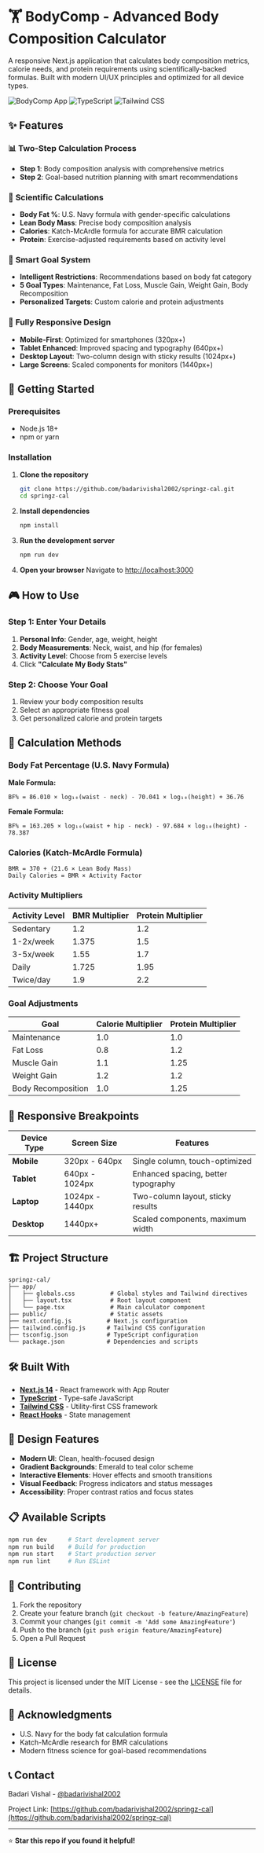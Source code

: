 # 🏋️ BodyComp - Advanced Body Composition Calculator

A responsive Next.js application that calculates body composition metrics, calorie needs, and protein requirements using scientifically-backed formulas. Built with modern UI/UX principles and optimized for all device types.

![BodyComp App](https://img.shields.io/badge/Next.js-14.0.4-black?style=for-the-badge&logo=next.js)
![TypeScript](https://img.shields.io/badge/TypeScript-5.0-blue?style=for-the-badge&logo=typescript)
![Tailwind CSS](https://img.shields.io/badge/Tailwind_CSS-3.3-38B2AC?style=for-the-badge&logo=tailwind-css)

## ✨ Features

### 📊 **Two-Step Calculation Process**
- **Step 1**: Body composition analysis with comprehensive metrics
- **Step 2**: Goal-based nutrition planning with smart recommendations

### 🧬 **Scientific Calculations**
- **Body Fat %**: U.S. Navy formula with gender-specific calculations
- **Lean Body Mass**: Precise body composition analysis
- **Calories**: Katch-McArdle formula for accurate BMR calculation
- **Protein**: Exercise-adjusted requirements based on activity level

### 🎯 **Smart Goal System**
- **Intelligent Restrictions**: Recommendations based on body fat category
- **5 Goal Types**: Maintenance, Fat Loss, Muscle Gain, Weight Gain, Body Recomposition
- **Personalized Targets**: Custom calorie and protein adjustments

### 📱 **Fully Responsive Design**
- **Mobile-First**: Optimized for smartphones (320px+)
- **Tablet Enhanced**: Improved spacing and typography (640px+)
- **Desktop Layout**: Two-column design with sticky results (1024px+)
- **Large Screens**: Scaled components for monitors (1440px+)

## 🚀 Getting Started

### Prerequisites
- Node.js 18+ 
- npm or yarn

### Installation

1. **Clone the repository**
   ```bash
   git clone https://github.com/badarivishal2002/springz-cal.git
   cd springz-cal
   ```

2. **Install dependencies**
   ```bash
   npm install
   ```

3. **Run the development server**
   ```bash
   npm run dev
   ```

4. **Open your browser**
   Navigate to [http://localhost:3000](http://localhost:3000)

## 🎮 How to Use

### Step 1: Enter Your Details
1. **Personal Info**: Gender, age, weight, height
2. **Body Measurements**: Neck, waist, and hip (for females)
3. **Activity Level**: Choose from 5 exercise levels
4. Click **"Calculate My Body Stats"**

### Step 2: Choose Your Goal
1. Review your body composition results
2. Select an appropriate fitness goal
3. Get personalized calorie and protein targets

## 🧮 Calculation Methods

### Body Fat Percentage (U.S. Navy Formula)

**Male Formula:**
```
BF% = 86.010 × log₁₀(waist - neck) - 70.041 × log₁₀(height) + 36.76
```

**Female Formula:**
```
BF% = 163.205 × log₁₀(waist + hip - neck) - 97.684 × log₁₀(height) - 78.387
```

### Calories (Katch-McArdle Formula)
```
BMR = 370 + (21.6 × Lean Body Mass)
Daily Calories = BMR × Activity Factor
```

### Activity Multipliers
| Activity Level | BMR Multiplier | Protein Multiplier |
|---------------|----------------|-------------------|
| Sedentary | 1.2 | 1.2 |
| 1-2x/week | 1.375 | 1.5 |
| 3-5x/week | 1.55 | 1.7 |
| Daily | 1.725 | 1.95 |
| Twice/day | 1.9 | 2.2 |

### Goal Adjustments
| Goal | Calorie Multiplier | Protein Multiplier |
|------|-------------------|-------------------|
| Maintenance | 1.0 | 1.0 |
| Fat Loss | 0.8 | 1.2 |
| Muscle Gain | 1.1 | 1.25 |
| Weight Gain | 1.2 | 1.2 |
| Body Recomposition | 1.0 | 1.25 |

## 📱 Responsive Breakpoints

| Device Type | Screen Size | Features |
|------------|-------------|----------|
| **Mobile** | 320px - 640px | Single column, touch-optimized |
| **Tablet** | 640px - 1024px | Enhanced spacing, better typography |
| **Laptop** | 1024px - 1440px | Two-column layout, sticky results |
| **Desktop** | 1440px+ | Scaled components, maximum width |

## 🏗️ Project Structure

```
springz-cal/
├── app/
│   ├── globals.css          # Global styles and Tailwind directives
│   ├── layout.tsx           # Root layout component
│   └── page.tsx             # Main calculator component
├── public/                  # Static assets
├── next.config.js          # Next.js configuration
├── tailwind.config.js      # Tailwind CSS configuration
├── tsconfig.json           # TypeScript configuration
└── package.json            # Dependencies and scripts
```

## 🛠️ Built With

- **[Next.js 14](https://nextjs.org/)** - React framework with App Router
- **[TypeScript](https://www.typescriptlang.org/)** - Type-safe JavaScript
- **[Tailwind CSS](https://tailwindcss.com/)** - Utility-first CSS framework
- **[React Hooks](https://reactjs.org/docs/hooks-intro.html)** - State management

## 🎨 Design Features

- **Modern UI**: Clean, health-focused design
- **Gradient Backgrounds**: Emerald to teal color scheme
- **Interactive Elements**: Hover effects and smooth transitions
- **Visual Feedback**: Progress indicators and status messages
- **Accessibility**: Proper contrast ratios and focus states

## 📋 Available Scripts

```bash
npm run dev      # Start development server
npm run build    # Build for production
npm run start    # Start production server
npm run lint     # Run ESLint
```

## 🤝 Contributing

1. Fork the repository
2. Create your feature branch (`git checkout -b feature/AmazingFeature`)
3. Commit your changes (`git commit -m 'Add some AmazingFeature'`)
4. Push to the branch (`git push origin feature/AmazingFeature`)
5. Open a Pull Request

## 📄 License

This project is licensed under the MIT License - see the [LICENSE](LICENSE) file for details.

## 🙏 Acknowledgments

- U.S. Navy for the body fat calculation formula
- Katch-McArdle research for BMR calculations
- Modern fitness science for goal-based recommendations

## 📞 Contact

Badari Vishal - [@badarivishal2002](https://github.com/badarivishal2002)

Project Link: [https://github.com/badarivishal2002/springz-cal](https://github.com/badarivishal2002/springz-cal)

---

⭐ **Star this repo if you found it helpful!** 